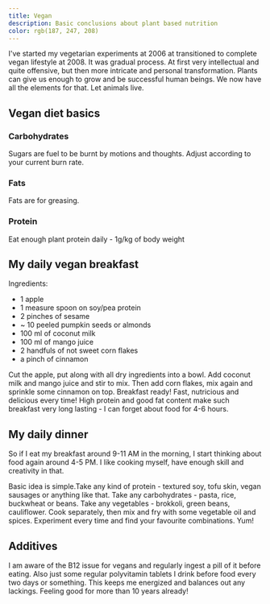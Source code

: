 ```yaml
---
title: Vegan
description: Basic conclusions about plant based nutrition
color: rgb(187, 247, 208)
---
```


I've started my vegetarian experiments at 2006 at transitioned to complete vegan lifestyle at 2008. It was gradual process. At first very intellectual and quite offensive, but then more intricate and personal transformation. Plants can give us enough to grow and be successful human beings. We now have all the elements for that. Let animals live.

## Vegan diet basics

### Carbohydrates

Sugars are fuel to be burnt by motions and thoughts. Adjust according to your current burn rate.

### Fats

Fats are for greasing.

### Protein

Eat enough plant protein daily - 1g/kg of body weight

## My daily vegan breakfast

Ingredients:

- 1 apple
- 1 measure spoon on soy/pea protein
- 2 pinches of sesame
- ~ 10 peeled pumpkin seeds or almonds
- 100 ml of coconut milk
- 100 ml of mango juice
- 2 handfuls of not sweet corn flakes
- a pinch of cinnamon

Cut the apple, put along with all dry ingredients into a bowl. Add coconut milk and mango juice and stir to mix. Then add corn flakes, mix again and sprinkle some cinnamon on top. Breakfast ready! Fast, nutricious and delicious every time! High protein and good fat content make such breakfast very long lasting - I can forget about food for 4-6 hours.

## My daily dinner

So if I eat my breakfast around 9-11 AM in the morning, I start thinking about food again around 4-5 PM. I like cooking myself, have enough skill and creativity in that.

Basic idea is simple.Take any kind of protein - textured soy, tofu skin, vegan sausages or anything like that. Take any carbohydrates - pasta, rice, buckwheat or beans. Take any vegetables - brokkoli, green beans, cauliflower. Cook separately, then mix and fry with some vegetable oil and spices. Experiment every time and find your favourite combinations. Yum!

## Additives

I am aware of the B12 issue for vegans and regularly ingest a pill of it before eating. Also just some regular polyvitamin tablets I drink before food every two days or something. This keeps me energized and balances out any lackings. Feeling good for more than 10 years already!
